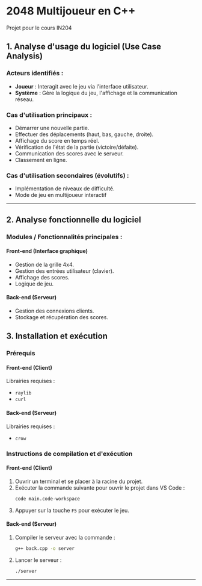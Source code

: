 # 2048 Multijoueur en C++

Projet pour le cours IN204

## 1. Analyse d'usage du logiciel (Use Case Analysis)

### Acteurs identifiés :

- **Joueur** : Interagit avec le jeu via l'interface utilisateur.
- **Système** : Gère la logique du jeu, l'affichage et la communication réseau.

### Cas d'utilisation principaux :

- Démarrer une nouvelle partie.
- Effectuer des déplacements (haut, bas, gauche, droite).
- Affichage du score en temps réel.
- Vérification de l'état de la partie (victoire/défaite).
- Communication des scores avec le serveur.
- Classement en ligne.

### Cas d'utilisation secondaires (évolutifs) :

- Implémentation de niveaux de difficulté.
- Mode de jeu en multijoueur interactif

---

## 2. Analyse fonctionnelle du logiciel

### Modules / Fonctionnalités principales :

#### Front-end (Interface graphique)

- Gestion de la grille 4x4.
- Gestion des entrées utilisateur (clavier).
- Affichage des scores.
- Logique de jeu.

#### Back-end (Serveur)

- Gestion des connexions clients.
- Stockage et récupération des scores.


## 3. Installation et exécution

### Prérequis

#### Front-end (Client)

Librairies requises :

- `raylib`
- `curl`

#### Back-end (Serveur)

Librairies requises :

- `crow`

### Instructions de compilation et d'exécution

#### Front-end (Client)

1. Ouvrir un terminal et se placer à la racine du projet.
2. Exécuter la commande suivante pour ouvrir le projet dans VS Code :
   ```sh
   code main.code-workspace
   ```
3. Appuyer sur la touche `F5` pour exécuter le jeu.

#### Back-end (Serveur)

1. Compiler le serveur avec la commande :
   ```sh
   g++ back.cpp -o server
   ```
2. Lancer le serveur :
   ```sh
   ./server
   ```

---



